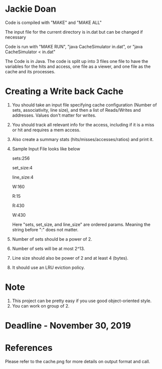 # Jackie Doan
Code is compiled with "MAKE" and "MAKE ALL"

The input file for the current directory is in.dat but can be changed
 if necessary

Code is run with "MAKE RUN", "java CacheSimulator in.dat",
 or "java CacheSimulator < in.dat"

The Code is in Java. The code is split up into 3 files one file to have
the variables for the hits and access, one file as a viewer, and one file
as the cache and its processes.


# Creating a Write back Cache
1. You should take an input file specifying cache configuration (Number of sets, associativity, line size), and then a list of Reads/Writes and addresses. 
Values don't matter for writes. 

2. You should track all relevant info for the access, including if it is a miss or hit and requires a mem access. 

3. Also create a summary stats (hits/misses/accesses/ratios) and print it. 

4. Sample Input File looks like below

    sets:256

    set_size:4

    line_size:4

    W:160

    R:15

    R:430

    W:430 

    Here "sets, set_size, and line_size" are ordered params. Meaning the string before ":" does not matter.

5. Number of sets should be a power of 2. 

6. Number of sets will be at most 2^13.

7. Line size should also be power of 2 and at least 4 (bytes).

8. It should use an LRU eviction policy.


# Note
1. This project can be pretty easy if you use good object-oriented style.
2. You can work on group of 2.

# Deadline - November 30, 2019

# References
Please refer to the cache.png for more details on output format and call.
